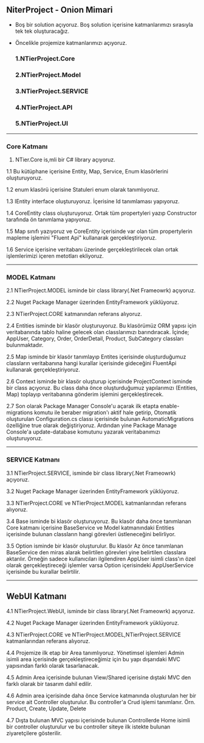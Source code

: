 ## NiterProject - Onion Mimari


* Boş bir solution açıyoruz. Boş solution içerisine katmanlarımızı sırasıyla tek tek oluşturacağız.
* Öncelikle projemize katmanlarımızı açıyoruz.

  ### 1.NTierProject.Core

  ### 2.NTierProject.Model

  ### 3.NTierProject.SERVICE
  

  ### 4.NTierProject.API

  ### 5.NTierProject.UI

-------------------------------------------------------------------------

### Core Katmanı

1. NTier.Core is,mli bir C# library açıyoruz.

1.1 Bu kütüphane içerisine Entity, Map, Service, Enum klasörlerini oluşturuyoruz.

1.2 enum klasörü içerisine Statuleri enum olarak tanımlıyoruz.

1.3 IEntity interface oluşturuyoruz. İçerisine Id tanımlaması yapıyoruz.

1.4 CoreEntity class oluşturuyoruz. Ortak tüm propertyleri yazıp Constructor tarafında ön tanımlama yapıyoruz.

1.5 Map sınıfı yazıyoruz ve CoreEntity içerisinde var olan tüm propertylerin mapleme işlemini "Fluent Api" kullanarak gerçekleştiriyoruz.

1.6 Service içerisine veritabanı üzerinde gerçekleştirilecek olan ortak işlemlerimizi içeren metotları ekliyoruz.

------------------------------------------------------------------

### MODEL Katmanı

2.1 NTierProject.MODEL isminde bir class library(.Net Frameowrk) açıyoruz.

2.2 Nuget Package Manager üzerinden EntityFramework yüklüyoruz.

2.3 NTierProject.CORE katmanından referans alıyoruz.

2.4 Entities isminde bir klasör oluşturuyoruz. Bu klasörümüz ORM yapısı için veritabanında tablo haline gelecek olan classlarımızı barındıracak. İçinde; AppUser, Category, Order, OrderDetail, Product, SubCategory classları bulunmaktadır.

2.5 Map isminde bir klasör tanımlayıp Entites içerisinde oluşturduğumuz classların veritabanına hangi kurallar içerisinde gideceğini FluentApi kullanarak gerçekleştiriyoruz.

2.6 Context isminde bir klasör oluşturup içerisinde ProjectContext isminde bir class açıyoruz. Bu class daha önce oluşturduğumuz yapılarımızı (Entities, Map) toplayıp veritabanına gönderim işlemini gerçekleştirecek.

2.7 Son olarak Package Manager Console'u açarak ilk etapta enable-migrations komutu ile beraber migration'ı aktif hale getirip, Otomatik oluşturulan Configuration.cs classı içerisinde bulunan AutomaticMigrations özelliğine true olarak değiştiriyoruz. Ardından yine Package Manage Console'a update-database komutunu yazarak veritabanımızı oluşturuyoruz.

------------------------------------------------------------------------

### SERVICE Katmanı

3.1 NTierProject.SERVICE, isminde bir class library(.Net Frameowrk) açıyoruz.

3.2 Nuget Package Manager üzerinden EntityFramework yüklüyoruz.

3.3 NTierProject.CORE ve NTierProject.MODEL  katmanlarından referans alıyoruz.

3.4 Base isminde bi klasör oluşturuyoruz. Bu klasör daha önce tanımlanan Core katmanı içerisine BaseService ve Model katmanındaki Entities içerisinde bulunan classların hangi görevleri üstleneceğini belirliyor.

3.5 Option isminde bir klasör oluşturulur. Bu klasör Az önce tanımlanan BaseService den miras alarak belirtilen görevleri yine belirtilen classlara aktarılır. Örneğin sadece kullanıcıları ilgilendiren AppUser isimli class'ın özel olarak gerçekleştireceği işlemler varsa Option içerisindeki AppUserService içerisinde bu kurallar belirtilir.

-------------------------------------------------------------------------

## WebUI Katmanı

4.1 NTierProject.WebUI, isminde bir class library(.Net Frameowrk) açıyoruz.

4.2 Nuget Package Manager üzerinden EntityFramework yüklüyoruz.

4.3 NTierProject.CORE ve NTierProject.MODEL,NTierProject.SERVICE  katmanlarından referans alıyoruz.

4.4 Projemize ilk etap bir Area tanımlıyoruz. Yönetimsel işlemleri Admin isimli area içerisinde gerçekleştireceğimiz için bu yapı dışarıdaki MVC yapısından farklı olarak tasarlanacak.

4.5 Admin Area içerisinde bulunan View/Shared içerisine dıştaki MVC den farklı olarak bir tasarım dahil edilir.

4.6 Admin area içerisinde daha önce Service katmanında oluşturulan her bir service ait Controller oluşturulur. Bu controller'a Crud işlemi tanımlanır. Örn. Product, Create, Update, Delete

4.7 Dışta bulunan MVC yapısı içerisinde bulunan Controllerde Home isimli bir controller oluşturulur ve bu controller siteye ilk istekte bulunan ziyaretçilere gösterilir.




